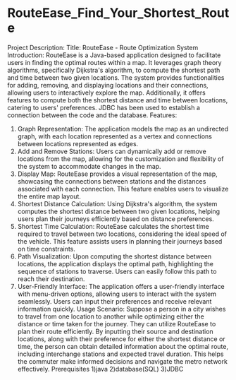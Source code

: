 # RouteEase_Find_Your_Shortest_Route
Project Description:
Title: RouteEase -  Route Optimization System
Introduction: 
RouteEase is a Java-based application designed to facilitate users in finding the optimal routes within a map. It leverages graph theory algorithms, specifically Dijkstra's algorithm, to compute the shortest path and time between two given locations. The system provides functionalities for adding, removing, and displaying locations and their connections, allowing users to interactively explore the map. Additionally, it offers features to compute both the shortest distance and time between locations, catering to users' preferences. JDBC has been used to establish a connection between the code and the database.
Features:
1.	Graph Representation: The application models the map as an undirected graph, with each location represented as a vertex and connections between locations represented as edges.
2.	Add and Remove Stations: Users can dynamically add or remove locations from the map, allowing for the customization and flexibility of the system to accommodate changes in the map.
3.	Display Map: RouteEase provides a visual representation of the map, showcasing the connections between stations and the distances associated with each connection. This feature enables users to visualize the entire map layout.
4.	Shortest Distance Calculation: Using Dijkstra's algorithm, the system computes the shortest distance between two given locations, helping users plan their journeys efficiently based on distance preferences.
5.	Shortest Time Calculation: RouteEase calculates the shortest time required to travel between two locations, considering the ideal speed of the vehicle. This feature assists users in planning their journeys based on time constraints.
6.	Path Visualization: Upon computing the shortest distance between locations, the application displays the optimal path, highlighting the sequence of stations to traverse. Users can easily follow this path to reach their destination.
7.	User-Friendly Interface: The application offers a user-friendly interface with menu-driven options, allowing users to interact with the system seamlessly. Users can input their preferences and receive relevant information quickly.
Usage Scenario: Suppose a person in a city wishes to travel from one location to another while optimizing either the distance or time taken for the journey. They can utilize RouteEase to plan their route efficiently. By inputting their source and destination locations, along with their preference for either the shortest distance or time, the person can obtain detailed information about the optimal route, including interchange stations and expected travel duration. This helps the commuter make informed decisions and navigate the metro network effectively.
Prerequisites
1)java
2)database(SQL)
3)JDBC
